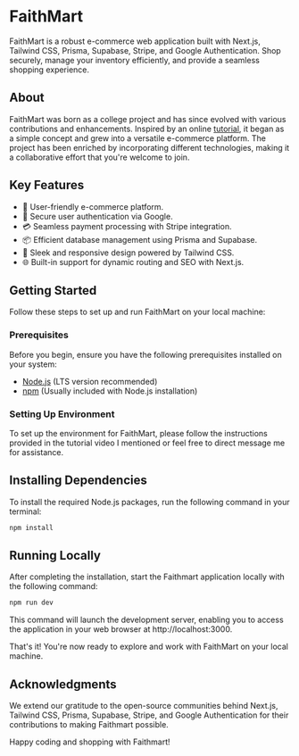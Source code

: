 # FaithMart

FaithMart is a robust e-commerce web application built with Next.js, Tailwind CSS, Prisma, Supabase, Stripe, and Google Authentication. Shop securely, manage your inventory efficiently, and provide a seamless shopping experience.

## About

FaithMart was born as a college project and has since evolved with various contributions and enhancements. Inspired by an online [tutorial](https://www.youtube.com/watch?v=LtPYuFhYf1w), it began as a simple concept and grew into a versatile e-commerce platform. The project has been enriched by incorporating different technologies, making it a collaborative effort that you're welcome to join.

## Key Features

- 🛒 User-friendly e-commerce platform.
- 🔐 Secure user authentication via Google.
- 💳 Seamless payment processing with Stripe integration.
- 📦 Efficient database management using Prisma and Supabase.
- 🎨 Sleek and responsive design powered by Tailwind CSS.
- 🌐 Built-in support for dynamic routing and SEO with Next.js.

## Getting Started

Follow these steps to set up and run FaithMart on your local machine:

### Prerequisites

Before you begin, ensure you have the following prerequisites installed on your system:

- [Node.js](https://nodejs.org/) (LTS version recommended)
- [npm](https://www.npmjs.com/) (Usually included with Node.js installation)

### Setting Up Environment

To set up the environment for FaithMart, please follow the instructions provided in the tutorial video I mentioned or feel free to direct message me for assistance.


## Installing Dependencies

To install the required Node.js packages, run the following command in your terminal:

```bash
npm install
```
## Running Locally

After completing the installation, start the Faithmart application locally with the following command:

```bash
npm run dev
```
This command will launch the development server, enabling you to access the application in your web browser at http://localhost:3000.

That's it! You're now ready to explore and work with FaithMart on your local machine.

## Acknowledgments

We extend our gratitude to the open-source communities behind Next.js, Tailwind CSS, Prisma, Supabase, Stripe, and Google Authentication for their contributions to making Faithmart possible.

Happy coding and shopping with Faithmart!
